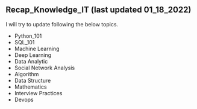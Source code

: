 ## Recap_Knowledge_IT (last updated 01_18_2022)
I will try to update following the below topics.

* Python_101
* SQL_101
* Machine Learning
* Deep Learning
* Data Analytic
* Social Network Analysis
* Algorithm
* Data Structure
* Mathematics
* Interview Practices
* Devops
